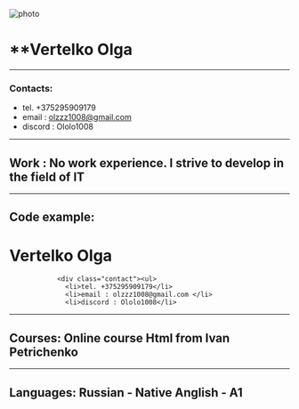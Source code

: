 ![photo](https://sun9-north.userapi.com/sun9-87/s/v1/if1/s1NrBfC_4f_VQlp94177PQs5KzwItPuemnmskgirxYXVyPX52ivbHGqNFiz6aHaXWOxjaSkl.jpg?size=810x1080&quality=96&type=album)
# **Vertelko Olga

---

### Contacts: 
+  tel. +375295909179   
+ email : olzzz1008@gmail.com 
+ discord : Ololo1008

---

## Work : No work experience. I strive to develop in the field of IT 

---

## Code example: <h1>Vertelko Olga</h1>
                <div class="contact"><ul>
                  <li>tel. +375295909179</li>
                  <li>email : olzzz1008@gmail.com </li>
                  <li>discord : Ololo1008</li>

---

## Courses: Online course Html from Ivan Petrichenko 

---

## Languages:  Russian - Native  Anglish - A1 